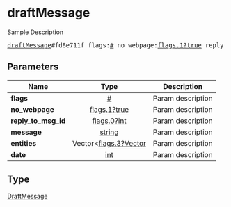 # draftMessage

Sample Description

<pre>
<a href="../constructor/draftMessage.md">draftMessage</a>#fd8e711f flags:<a href="../type/#.md">#</a> no_webpage:<a href="../type/flags.1?true.md">flags.1?true</a> reply_to_msg_id:<a href="../type/flags.0?int.md">flags.0?int</a> message:<a href="../type/string.md">string</a> entities:Vector&lt;<a href="../type/flags.3?Vector.md">flags.3?Vector</a>&gt; date:<a href="../type/int.md">int</a> = <a href="../type/DraftMessage.md">DraftMessage</a>;
</pre>

## Parameters

| Name | Type | Description |
|------|:----:|-------------|
| **flags** | [#](../type/#.md) | Param description |
| **no_webpage** | [flags.1?true](../type/flags.1?true.md) | Param description |
| **reply_to_msg_id** | [flags.0?int](../type/flags.0?int.md) | Param description |
| **message** | [string](../type/string.md) | Param description |
| **entities** | Vector<[flags.3?Vector](../type/flags.3?Vector.md) | Param description |
| **date** | [int](../type/int.md) | Param description |

## Type

[DraftMessage](../type/DraftMessage.md)
